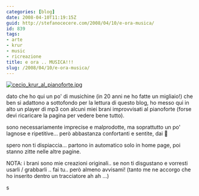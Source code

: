 ```yaml
---
categories: [blog]
date: 2008-04-10T11:19:15Z
guid: http://stefanocecere.com/2008/04/10/e-ora-musica/
id: 839
tags:
- arte
- krur
- music
- ricreazione
title: e ora .. MUSICA!!!
slug: /2008/04/10/e-ora-musica/
---
```


<a href="http://www.flickr.com/photos/krur/sets/72157603371676233/" target="_blank"><img src='http://stefanocecere.com/wp-content/uploads/sites/3/2008/04/cecio_krur_al_pianoforte.jpg' alt='cecio_krur_al_pianoforte.jpg' /></a>

dato che ho qui un po' di musichine (in 20 anni ne ho fatte un migliaio!) che ben si adattono a sottofondo per la lettura di questo blog, ho messo qui in alto un player di mp3 con alcuni miei brani improvvisati al pianoforte (forse devi ricaricare la pagina per vedere bene tutto).

sono necessariamente imprecise e malprodotte, ma soprattutto un po' lagnose e ripetitive… però abbastanza confortanti e sentite, dai 🙂
  
spero non ti dispiaccia… partono in automatico solo in home page, poi stanno zitte nelle altre pagine.

NOTA: i brani sono mie creazioni originali.. se non ti disgustano e vorresti usarli / grabbarli .. fai tu.. però almeno avvisami! (tanto me ne accorgo che ho inserito dentro un tracciatore ah ah …)

s